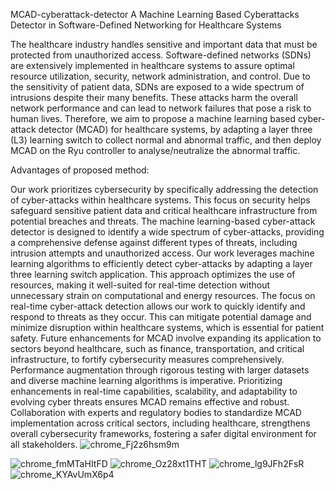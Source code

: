 MCAD-cyberattack-detector
A Machine Learning Based Cyberattacks Detector in Software-Defined Networking for Healthcare Systems

The healthcare industry handles sensitive and important data that must be protected from unauthorized access. Software-defined networks (SDNs) are extensively implemented in healthcare systems to assure optimal resource utilization, security, network administration, and control. Due to the sensitivity of patient data, SDNs are exposed to a wide spectrum of intrusions despite their many benefits. These attacks harm the overall network performance and can lead to network failures that pose a risk to human lives. Therefore, we aim to propose a machine learning based cyber-attack detector (MCAD) for healthcare systems, by adapting a layer three (L3) learning switch to collect normal and abnormal traffic, and then deploy MCAD on the Ryu controller to analyse/neutralize the abnormal traffic.

Advantages of proposed method:

Our work prioritizes cybersecurity by specifically addressing the detection of cyber-attacks within healthcare systems. This focus on security helps safeguard sensitive patient data and critical healthcare infrastructure from potential breaches and threats.
The machine learning-based cyber-attack detector is designed to identify a wide spectrum of cyber-attacks, providing a comprehensive defense against different types of threats, including intrusion attempts and unauthorized access.
Our work leverages machine learning algorithms to efficiently detect cyber-attacks by adapting a layer three learning switch application. This approach optimizes the use of resources, making it well-suited for real-time detection without unnecessary strain on computational and energy resources.
The focus on real-time cyber-attack detection allows our work to quickly identify and respond to threats as they occur. This can mitigate potential damage and minimize disruption within healthcare systems, which is essential for patient safety.
Future enhancements for MCAD involve expanding its application to sectors beyond healthcare, such as finance, transportation, and critical infrastructure, to fortify cybersecurity measures comprehensively. Performance augmentation through rigorous testing with larger datasets and diverse machine learning algorithms is imperative. Prioritizing enhancements in real-time capabilities, scalability, and adaptability to evolving cyber threats ensures MCAD remains effective and robust. Collaboration with experts and regulatory bodies to standardize MCAD implementation across critical sectors, including healthcare, strengthens overall cybersecurity frameworks, fostering a safer digital environment for all stakeholders.
![chrome_Fj2z6hsm9m](https://github.com/user-attachments/assets/32a4a687-cfd7-4e83-998b-4f79ad6651b5)

![chrome_fmMTaHItFD](https://github.com/user-attachments/assets/cff18d83-ea1e-423a-baf0-16971ccc1076)
![chrome_Oz28xt1THT](https://github.com/user-attachments/assets/ce007736-20bb-42fa-afaa-c94a46703357)
![chrome_lg9JFh2FsR](https://github.com/user-attachments/assets/f6dc26d2-38f5-496d-bcd1-63495e0fb80c)
![chrome_KYAvUmX6p4](https://github.com/user-attachments/assets/af87feb2-77b2-4245-ae76-fe1e056cb984)
